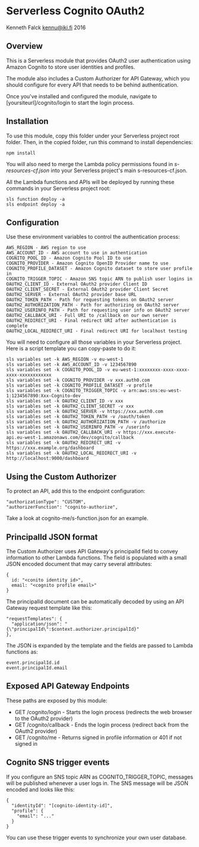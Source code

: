 # Serverless Cognito OAuth2
Kenneth Falck <kennu@iki.fi> 2016

## Overview

This is a Serverless module that provides OAuth2 user authentication using
Amazon Cognito to store user identities and profiles.

The module also includes a Custom Authorizer for API Gateway, which you
should configure for every API that needs to be behind authentication.

Once you've installed and configured the module, navigate to
[yoursiteurl]/cognito/login to start the login process.

## Installation

To use this module, copy this folder under your Serverless project root folder.
Then, in the copied folder, run this command to install dependencies:

    npm install

You will also need to merge the Lambda policy permissions found in
*s-resources-cf.json* into your Serverless project's main s-resources-cf.json.

All the Lambda functions and APIs will be deployed by running these commands in
your Serverless project root:

    sls function deploy -a
    sls endpoint deploy -a

## Configuration

Use these environment variables to control the authentication process:

    AWS_REGION - AWS region to use
    AWS_ACCOUNT_ID - AWS account to use in authentication
    COGNITO_POOL_ID - Amazon Cognito Pool ID to use
    COGNITO_PROVIDER - Amazon Cognito OpenID Provider name to use
    COGNITO_PROFILE_DATASET - Amazon Cognito dataset to store user profile in
    COGNITO_TRIGGER_TOPIC - Amazon SNS topic ARN to publish user logins in
    OAUTH2_CLIENT_ID - External OAuth2 provider Client ID
    OAUTH2_CLIENT_SECRET - External OAuth2 provider Client Secret
    OAUTH2_SERVER - External OAuth2 provider base URL
    OAUTH2_TOKEN_PATH - Path for requesting tokens on OAuth2 server
    OAUTH2_AUTHORIZATION_PATH - Path for authorizing on OAuth2 server
    OAUTH2_USERINFO_PATH - Path for requesting user info on OAuth2 server
    OAUTH2_CALLBACK_URI - Full URI to /callback on our own server
    OAUTH2_REDIRECT_URI - Final redirect URI after authentication is complete
    OAUTH2_LOCAL_REDIRECT_URI - Final redirect URI for localhost testing

You will need to configure all those variables in your Serverless project.
Here is a script template you can copy-paste to do it:

    sls variables set -k AWS_REGION -v eu-west-1
    sls variables set -k AWS_ACCOUNT_ID -v 1234567890
    sls variables set -k COGNITO_POOL_ID -v eu-west-1:xxxxxxxx-xxxx-xxxx-xxxx-xxxxxxxxxxxx
    sls variables set -k COGNITO_PROVIDER -v xxx.auth0.com
    sls variables set -k COGNITO_PROFILE_DATASET -v profile
    sls variables set -k COGNITO_TRIGGER_TOPIC -v arn:aws:sns:eu-west-1:1234567890:Xxx-Cognito-dev
    sls variables set -k OAUTH2_CLIENT_ID -v xxx
    sls variables set -k OAUTH2_CLIENT_SECRET -v xxx
    sls variables set -k OAUTH2_SERVER -v https://xxx.auth0.com
    sls variables set -k OAUTH2_TOKEN_PATH -v /oauth/token
    sls variables set -k OAUTH2_AUTHORIZATION_PATH -v /authorize
    sls variables set -k OAUTH2_USERINFO_PATH -v /userinfo
    sls variables set -k OAUTH2_CALLBACK_URI -v https://xxx.execute-api.eu-west-1.amazonaws.com/dev/cognito/callback
    sls variables set -k OAUTH2_REDIRECT_URI -v https://xxx.example.org/dashboard
    sls variables set -k OAUTH2_LOCAL_REDIRECT_URI -v http://localhost:9000/dashboard

## Using the Custom Authorizer

To protect an API, add this to the endpoint configuration:

    "authorizationType": "CUSTOM",
    "authorizerFunction": "cognito-authorize",

Take a look at cognito-me/s-function.json for an example.

## PrincipalId JSON format

The Custom Authorizer uses API Gateway's principalId field to convey
information to other Lambda functions. The field is populated with a small
JSON encoded document that may carry several attributes:

    {
      id: "<conito identity id>",
      email: "<cognito profile email>"
    }

The principalId document can be automatically decoded by using an API
Gateway request template like this:

    "requestTemplates": {
      "application/json": "{\"principalId\":$context.authorizer.principalId}"
    },

The JSON is expanded by the template and the fields are passed to Lambda
functions as:

    event.principalId.id
    event.principalId.email

## Exposed API Gateway Endpoints

These paths are exposed by this module:

* GET /cognito/login - Starts the login process (redirects the web browser to the OAuth2 provider)
* GET /cognito/callback - Ends the login process (redirect back from the OAuth2 provider)
* GET /cognito/me - Returns signed in profile information or 401 if not signed in

## Cognito SNS trigger events

If you configure an SNS topic ARN as COGNITO_TRIGGER_TOPIC, messages will be
published whenever a user logs in. The SNS message will be JSON encoded and
looks like this:

    {
      "identityId": "[cognito-identity-id]",
      "profile": {
        "email": "..."
      }
    }

You can use these trigger events to synchronize your own user database.
